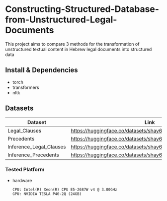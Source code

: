 # Constructing-Structured-Database-from-Unstructured-Legal-Documents
This project aims to compare 3 methods for the transformation of unstructured textual content in Hebrew legal documents into structured data

## Install & Dependencies
- torch
- transformers
- nltk

## Datasets
| Dataset | Link |
| ---     | ---   |
| Legal_Clauses | https://huggingface.co/datasets/shay681/Legal_Clauses |
| Precedents | https://huggingface.co/datasets/shay681/Precedents |
| Inference_Legal_Clauses | https://huggingface.co/datasets/shay681/Inference_Legal_Clauses |
| Inference_Precedents | https://huggingface.co/datasets/shay681/Inference_Precedents |

### Tested Platform
- hardware
  ```
  CPU: Intel(R) Xeon(R) CPU E5-2687W v4 @ 3.00GHz
  GPU: NVIDIA TESLA P40-2Q (24GB)
  ```